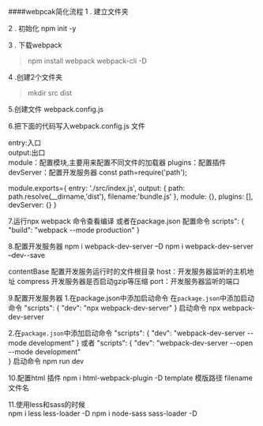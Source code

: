 ####webpcak简化流程 
1 . 建立文件夹 
    
2 . 初始化  npm init -y 

3 . 下载webpack 
>npm install webpack webpack-cli -D

4 .创建2个文件夹  
>mkdir src dist 

5.创建文件 webpack.config.js 

6.把下面的代码写入webpack.config.js 文件  

entry:入口  
output:出口  
module：配置模块,主要用来配置不同文件的加载器
plugins：配置插件
devServer：配置开发服务器
const path=require('path');

module.exports={
    entry: './src/index.js',
    output: {
        path: path.resolve(__dirname,'dist'),
        filename:'bundle.js'
    },
    module: {},
    plugins: [],
    devServer: {}
}

7.运行npx webpack 命令查看编译 或者在package.json 配置命令 
scripts": {
    "build": "webpack --mode production"
}

8.配置开发服务器
npm i webpack-dev-server –D
npm i webpack-dev-server –dev--save 

contentBase 配置开发服务运行时的文件根目录
host：开发服务器监听的主机地址
compress 开发服务器是否启动gzip等压缩
port：开发服务器监听的端口

9.配置开发服务器 
1.在package.json中添加启动命令
  在`package.json`中添加启动命令
"scripts": {
  "dev": "npx webpack-dev-server"
}
启动命令  npx webpack-dev-server

2.在`package.json`中添加启动命令
"scripts": {
  "dev": "webpack-dev-server --mode development"
} 或者 
"scripts": {
  "dev": "webpack-dev-server --open --mode development"  
}
启动命令  npm run dev 

10.配置html 插件 
npm i html-webpack-plugin -D
template 模版路径
filename 文件名

11.使用less和sass的时候  
npm i less less-loader -D
npm i node-sass sass-loader -D